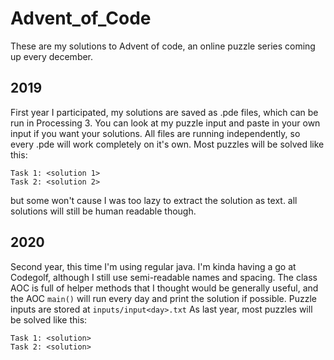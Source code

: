 # Advent_of_Code

These are my solutions to Advent of code, an online puzzle series coming up every december.

## 2019
First year I participated, my solutions are saved as .pde files, which can be run in Processing 3.
You can look at my puzzle input and paste in your own input if you want your solutions.
All files are running independently, so every .pde will work completely on it's own. 
Most puzzles will be solved like this:
```
Task 1: <solution 1>
Task 2: <solution 2>
```
but some won't cause I was too lazy to extract the solution as text. all solutions will still be human readable though.

## 2020
Second year, this time I'm using regular java. I'm kinda having a go at Codegolf, although I still use semi-readable names and spacing. The class AOC is full of helper methods that I thought would be generally useful, and the AOC `main()` will run every day and print the solution if possible.
Puzzle inputs are stored at `inputs/input<day>.txt`
As last year, most puzzles will be solved like this:
```
Task 1: <solution>
Task 2: <solution>
```
